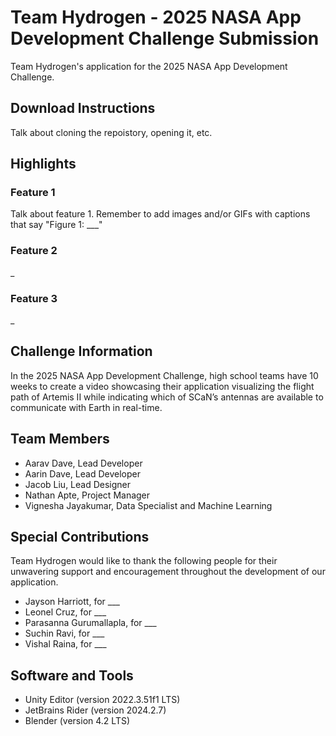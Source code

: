 # Team Hydrogen - 2025 NASA App Development Challenge Submission
Team Hydrogen's application for the 2025 NASA App Development Challenge.

## Download Instructions
Talk about cloning the repoistory, opening it, etc.

## Highlights

### Feature 1
Talk about feature 1. Remember to add images and/or GIFs with captions that say "Figure 1: ___"

### Feature 2
_

### Feature 3
_

## Challenge Information
In the 2025 NASA App Development Challenge, high school teams have 10 weeks to create a video showcasing their application visualizing the flight path of Artemis II while indicating which of SCaN’s antennas are available to communicate with Earth in real-time.

## Team Members
- Aarav Dave, Lead Developer
- Aarin Dave, Lead Developer
- Jacob Liu, Lead Designer
- Nathan Apte, Project Manager
- Vignesha Jayakumar, Data Specialist and Machine Learning

## Special Contributions
Team Hydrogen would like to thank the following people for their unwavering support and encouragement throughout the development of our application.
- Jayson Harriott, for ___
- Leonel Cruz, for ___
- Parasanna Gurumallapla, for ___
- Suchin Ravi, for ___
- Vishal Raina, for ___

## Software and Tools
- Unity Editor (version 2022.3.51f1 LTS)
- JetBrains Rider (version 2024.2.7)
- Blender (version 4.2 LTS)
